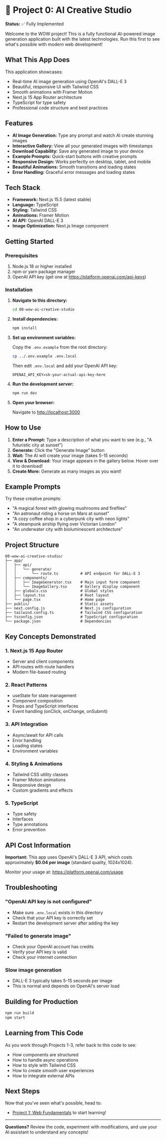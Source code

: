 # 🎨 Project 0: AI Creative Studio

**Status:** ✅ Fully Implemented

Welcome to the WOW project! This is a fully functional AI-powered image generation application built with the latest technologies. Run this first to see what's possible with modern web development!

## What This App Does

This application showcases:
- Real-time AI image generation using OpenAI's DALL-E 3
- Beautiful, responsive UI with Tailwind CSS
- Smooth animations with Framer Motion
- Next.js 15 App Router architecture
- TypeScript for type safety
- Professional code structure and best practices

## Features

- **AI Image Generation:** Type any prompt and watch AI create stunning images
- **Interactive Gallery:** View all your generated images with timestamps
- **Download Capability:** Save any generated image to your device
- **Example Prompts:** Quick-start buttons with creative prompts
- **Responsive Design:** Works perfectly on desktop, tablet, and mobile
- **Beautiful Animations:** Smooth transitions and loading states
- **Error Handling:** Graceful error messages and loading states

## Tech Stack

- **Framework:** Next.js 15.5 (latest stable)
- **Language:** TypeScript
- **Styling:** Tailwind CSS
- **Animations:** Framer Motion
- **AI API:** OpenAI DALL-E 3
- **Image Optimization:** Next.js Image component

## Getting Started

### Prerequisites

1. Node.js 18 or higher installed
2. npm or yarn package manager
3. OpenAI API key (get one at https://platform.openai.com/api-keys)

### Installation

1. **Navigate to this directory:**
   ```bash
   cd 00-wow-ai-creative-studio
   ```

2. **Install dependencies:**
   ```bash
   npm install
   ```

3. **Set up environment variables:**

   Copy the `.env.example` from the root directory:
   ```bash
   cp ../.env.example .env.local
   ```

   Then edit `.env.local` and add your OpenAI API key:
   ```env
   OPENAI_API_KEY=sk-your-actual-api-key-here
   ```

4. **Run the development server:**
   ```bash
   npm run dev
   ```

5. **Open your browser:**

   Navigate to [http://localhost:3000](http://localhost:3000)

## How to Use

1. **Enter a Prompt:** Type a description of what you want to see (e.g., "A futuristic city at sunset")
2. **Generate:** Click the "Generate Image" button
3. **Wait:** The AI will create your image (takes 5-15 seconds)
4. **View & Download:** Your image appears in the gallery below. Hover over it to download!
5. **Create More:** Generate as many images as you want!

## Example Prompts

Try these creative prompts:
- "A magical forest with glowing mushrooms and fireflies"
- "An astronaut riding a horse on Mars at sunset"
- "A cozy coffee shop in a cyberpunk city with neon lights"
- "A steampunk airship flying over Victorian London"
- "An underwater city with bioluminescent architecture"

## Project Structure

```
00-wow-ai-creative-studio/
├── app/
│   ├── api/
│   │   └── generate/
│   │       └── route.ts          # API endpoint for DALL-E 3
│   ├── components/
│   │   ├── ImageGenerator.tsx    # Main input form component
│   │   └── ImageGallery.tsx      # Gallery display component
│   ├── globals.css               # Global styles
│   ├── layout.tsx                # Root layout
│   └── page.tsx                  # Home page
├── public/                       # Static assets
├── next.config.js                # Next.js configuration
├── tailwind.config.ts            # Tailwind CSS configuration
├── tsconfig.json                 # TypeScript configuration
└── package.json                  # Dependencies
```

## Key Concepts Demonstrated

### 1. Next.js 15 App Router
- Server and client components
- API routes with route handlers
- Modern file-based routing

### 2. React Patterns
- useState for state management
- Component composition
- Props and TypeScript interfaces
- Event handling (onClick, onChange, onSubmit)

### 3. API Integration
- Async/await for API calls
- Error handling
- Loading states
- Environment variables

### 4. Styling & Animations
- Tailwind CSS utility classes
- Framer Motion animations
- Responsive design
- Custom gradients and effects

### 5. TypeScript
- Type safety
- Interfaces
- Type annotations
- Error prevention

## API Cost Information

**Important:** This app uses OpenAI's DALL-E 3 API, which costs approximately **$0.04 per image** (standard quality, 1024x1024).

Monitor your usage at: https://platform.openai.com/usage

## Troubleshooting

### "OpenAI API key is not configured"
- Make sure `.env.local` exists in this directory
- Check that your API key is correctly set
- Restart the development server after adding the key

### "Failed to generate image"
- Check your OpenAI account has credits
- Verify your API key is valid
- Check your internet connection

### Slow image generation
- DALL-E 3 typically takes 5-15 seconds per image
- This is normal and depends on OpenAI's server load

## Building for Production

```bash
npm run build
npm start
```

## Learning from This Code

As you work through Projects 1-3, refer back to this code to see:
- How components are structured
- How to handle async operations
- How to style with Tailwind CSS
- How to create smooth user experiences
- How to integrate external APIs

## Next Steps

Now that you've seen what's possible, head to:
- [Project 1: Web Fundamentals](../01-web-fundamentals/README.md) to start learning!

---

**Questions?** Review the code, experiment with modifications, and use your AI assistant to understand any concepts!
